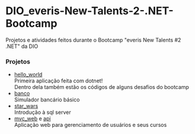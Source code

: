 # DIO_everis-New-Talents-2-.NET-Bootcamp
Projetos e atividades feitos durante o Bootcamp "everis New Talents #2 .NET" da DIO

### Projetos
- [hello_world](https://github.com/CinthiaNagahama/DIO_everis-New-Talents-2-.NET-Bootcamp/tree/main/hello_world) <br>
  Primeira aplicação feita com dotnet!<br>
  Dentro dela também estão os códigos de alguns desafios do bootcamp
- [banco](https://github.com/CinthiaNagahama/DIO_everis-New-Talents-2-.NET-Bootcamp/tree/main/banco) <br>
  Simulador bancário básico
- [star_wars](https://github.com/CinthiaNagahama/DIO_everis-New-Talents-2-.NET-Bootcamp/tree/main/star_wars) <br>
  Introdução à sql server
- [mvc_web](https://github.com/CinthiaNagahama/DIO_everis-New-Talents-2-.NET-Bootcamp/tree/main/mvc_web) e [api](https://github.com/CinthiaNagahama/DIO_everis-New-Talents-2-.NET-Bootcamp/tree/main/api) <br>
  Aplicação web para gerenciamento de usuários e seus cursos
